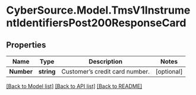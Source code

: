 # CyberSource.Model.TmsV1InstrumentIdentifiersPost200ResponseCard
## Properties

Name | Type | Description | Notes
------------ | ------------- | ------------- | -------------
**Number** | **string** | Customer’s credit card number. | [optional] 

[[Back to Model list]](../README.md#documentation-for-models) [[Back to API list]](../README.md#documentation-for-api-endpoints) [[Back to README]](../README.md)

